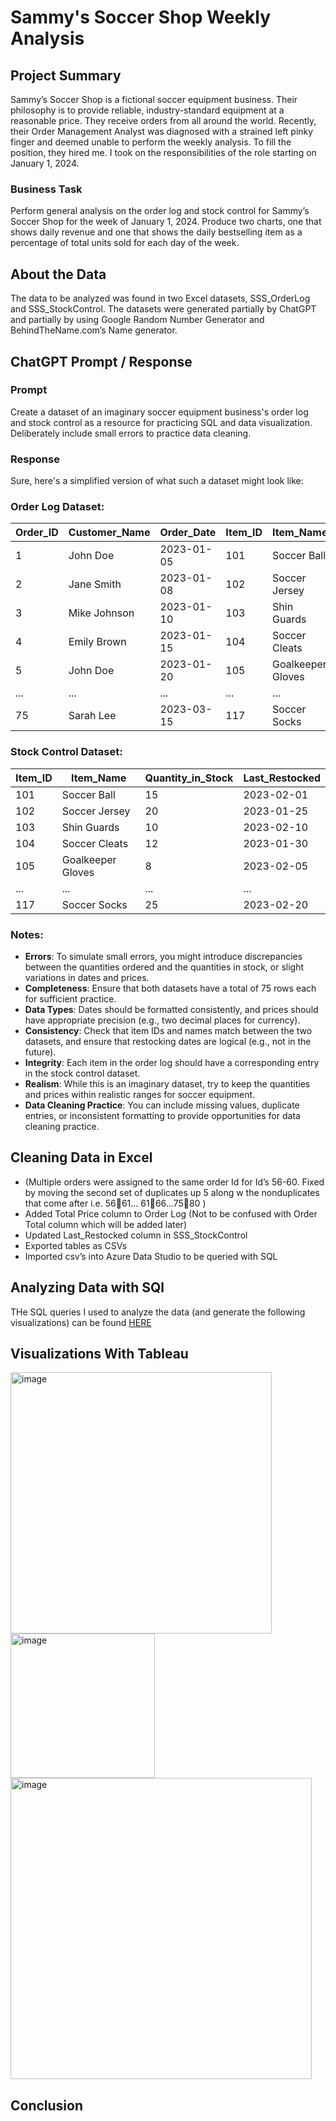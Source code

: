 # Sammy's Soccer Shop Weekly Analysis
## Project Summary
Sammy’s Soccer Shop is a fictional soccer equipment business. Their philosophy is to provide reliable, industry-standard equipment at a reasonable price. They receive orders from all around the world. Recently, their Order Management Analyst was diagnosed with a strained left pinky finger and deemed unable to perform the weekly analysis. To fill the position, they hired me. I took on the responsibilities of the role starting on January 1, 2024.

### Business Task
Perform general analysis on the order log and stock control for Sammy’s Soccer Shop for the week of January 1, 2024. Produce two charts, one that shows daily revenue and one that shows the daily bestselling item as a percentage of total units sold for each day of the week.

## About the Data
The data to be analyzed was found in two Excel datasets, SSS_OrderLog and SSS_StockControl. The datasets were generated partially by ChatGPT and partially by using Google Random Number Generator and BehindTheName.com’s Name generator. 
## ChatGPT Prompt / Response

### Prompt
Create a dataset of an imaginary soccer equipment business's order log and stock control as a resource for practicing SQL and data visualization. Deliberately include small errors to practice data cleaning.

### Response
Sure, here's a simplified version of what such a dataset might look like:
### Order Log Dataset:

| Order_ID | Customer_Name | Order_Date | Item_ID | Item_Name     | Quantity | Unit_Price | Total_Price |
|----------|---------------|------------|---------|---------------|----------|------------|-------------|
| 1        | John Doe      | 2023-01-05 | 101     | Soccer Ball   | 2        | 20.99      | 41.98       |
| 2        | Jane Smith    | 2023-01-08 | 102     | Soccer Jersey | 3        | 35.50      | 106.50      |
| 3        | Mike Johnson  | 2023-01-10 | 103     | Shin Guards   | 1        | 15.75      | 15.75       |
| 4        | Emily Brown   | 2023-01-15 | 104     | Soccer Cleats | 2        | 55.25      | 110.50      |
| 5        | John Doe      | 2023-01-20 | 105     | Goalkeeper Gloves | 1   | 29.99      | 29.99       |
| ...      | ...           | ...        | ...     | ...           | ...      | ...        | ...         |
| 75       | Sarah Lee     | 2023-03-15 | 117     | Soccer Socks  | 2        | 9.99       | 19.98       |

### Stock Control Dataset:

| Item_ID | Item_Name        | Quantity_in_Stock | Last_Restocked |
|---------|------------------|-------------------|----------------|
| 101     | Soccer Ball      | 15                | 2023-02-01     |
| 102     | Soccer Jersey    | 20                | 2023-01-25     |
| 103     | Shin Guards      | 10                | 2023-02-10     |
| 104     | Soccer Cleats    | 12                | 2023-01-30     |
| 105     | Goalkeeper Gloves| 8                 | 2023-02-05     |
| ...     | ...              | ...               | ...            |
| 117     | Soccer Socks     | 25                | 2023-02-20     |

### Notes:
- **Errors**: To simulate small errors, you might introduce discrepancies between the quantities ordered and the quantities in stock, or slight variations in dates and prices.
- **Completeness**: Ensure that both datasets have a total of 75 rows each for sufficient practice.
- **Data Types**: Dates should be formatted consistently, and prices should have appropriate precision (e.g., two decimal places for currency).
- **Consistency**: Check that item IDs and names match between the two datasets, and ensure that restocking dates are logical (e.g., not in the future).
- **Integrity**: Each item in the order log should have a corresponding entry in the stock control dataset.
- **Realism**: While this is an imaginary dataset, try to keep the quantities and prices within realistic ranges for soccer equipment.
- **Data Cleaning Practice**: You can include missing values, duplicate entries, or inconsistent formatting to provide opportunities for data cleaning practice.

## Cleaning Data in Excel
-	(Multiple orders were assigned to the same order Id for Id’s 56-60. Fixed by moving the second set of duplicates up 5 along w the nonduplicates that come after i.e. 5661… 6166…7580 )
-	Added Total Price column to Order Log (Not to be confused with Order Total column which will be added later)
-	Updated Last_Restocked column in SSS_StockControl
- Exported tables as CSVs
-	Imported csv’s into Azure Data Studio to be queried with SQL

## Analyzing Data with SQl
THe SQL queries I used to analyze the data (and generate the following visualizations) can be found [HERE](https://github.com/r7ckyj/Sammy-sSoccerShop/blob/1fa59e76ebdf10ff796e4bb36d564aa871fe7630/SSSqueries.sql)

## Visualizations With Tableau

<img width="418" alt="image" src="https://github.com/r7ckyj/SammysSoccerShop/assets/156801040/15ce17ca-5ed8-4367-8556-def803d3f6e7">

<img width="231" alt="image" src="https://github.com/r7ckyj/SammysSoccerShop/assets/156801040/c7226c87-60cf-4ffd-a2b9-021a0c7a0841">

<img width="482" alt="image" src="https://github.com/r7ckyj/SammysSoccerShop/assets/156801040/7e525a0d-e7b4-4540-ba1f-8f1da4562d19">



## Conclusion
